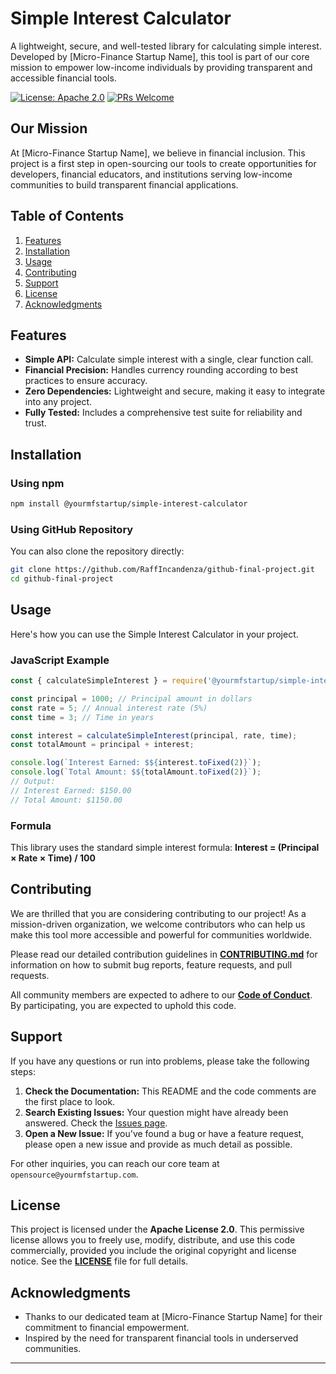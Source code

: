 # Simple Interest Calculator

A lightweight, secure, and well-tested library for calculating simple interest. Developed by [Micro-Finance Startup Name], this tool is part of our core mission to empower low-income individuals by providing transparent and accessible financial tools.

[![License: Apache 2.0](https://img.shields.io/badge/License-Apache%202.0-blue.svg)](https://opensource.org/licenses/Apache-2.0)
[![PRs Welcome](https://img.shields.io/badge/PRs-welcome-brightgreen.svg)](https://makeapullrequest.com)

## Our Mission

At [Micro-Finance Startup Name], we believe in financial inclusion. This project is a first step in open-sourcing our tools to create opportunities for developers, financial educators, and institutions serving low-income communities to build transparent financial applications.

## Table of Contents

1.  [Features](#features)
2.  [Installation](#installation)
3.  [Usage](#usage)
4.  [Contributing](#contributing)
5.  [Support](#support)
6.  [License](#license)
7.  [Acknowledgments](#acknowledgments)

## Features

*   **Simple API:** Calculate simple interest with a single, clear function call.
*   **Financial Precision:** Handles currency rounding according to best practices to ensure accuracy.
*   **Zero Dependencies:** Lightweight and secure, making it easy to integrate into any project.
*   **Fully Tested:** Includes a comprehensive test suite for reliability and trust.

## Installation

### Using npm

```bash
npm install @yourmfstartup/simple-interest-calculator
```

### Using GitHub Repository

You can also clone the repository directly:

```bash
git clone https://github.com/RaffIncandenza/github-final-project.git
cd github-final-project
```

## Usage

Here's how you can use the Simple Interest Calculator in your project.

### JavaScript Example

```javascript
const { calculateSimpleInterest } = require('@yourmfstartup/simple-interest-calculator');

const principal = 1000; // Principal amount in dollars
const rate = 5; // Annual interest rate (5%)
const time = 3; // Time in years

const interest = calculateSimpleInterest(principal, rate, time);
const totalAmount = principal + interest;

console.log(`Interest Earned: $${interest.toFixed(2)}`);
console.log(`Total Amount: $${totalAmount.toFixed(2)}`);
// Output:
// Interest Earned: $150.00
// Total Amount: $1150.00
```

### Formula

This library uses the standard simple interest formula:
**Interest = (Principal × Rate × Time) / 100**

## Contributing

We are thrilled that you are considering contributing to our project! As a mission-driven organization, we welcome contributors who can help us make this tool more accessible and powerful for communities worldwide.

Please read our detailed contribution guidelines in **[CONTRIBUTING.md](CONTRIBUTING.md)** for information on how to submit bug reports, feature requests, and pull requests.

All community members are expected to adhere to our **[Code of Conduct](CODE_OF_CONDUCT.md)**. By participating, you are expected to uphold this code.

## Support

If you have any questions or run into problems, please take the following steps:

1.  **Check the Documentation:** This README and the code comments are the first place to look.
2.  **Search Existing Issues:** Your question might have already been answered. Check the [Issues page](../../issues).
3.  **Open a New Issue:** If you've found a bug or have a feature request, please open a new issue and provide as much detail as possible.

For other inquiries, you can reach our core team at `opensource@yourmfstartup.com`.

## License

This project is licensed under the **Apache License 2.0**. This permissive license allows you to freely use, modify, distribute, and use this code commercially, provided you include the original copyright and license notice. See the **[LICENSE](LICENSE)** file for full details.

## Acknowledgments

*   Thanks to our dedicated team at [Micro-Finance Startup Name] for their commitment to financial empowerment.
*   Inspired by the need for transparent financial tools in underserved communities.

---
